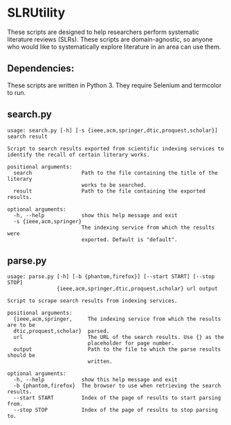 # SLRUtility
These scripts are designed to help researchers perform systematic literature reviews (SLRs). These scripts are domain-agnostic, so anyone who would like to systematically explore literature in an area can use them.

## Dependencies:

These scripts are written in Python 3. They require Selenium and termcolor to run.

## search.py

```
usage: search.py [-h] [-s {ieee,acm,springer,dtic,proquest,scholar}] search result

Script to search results exported from scientific indexing services to
identify the recall of certain literary works.

positional arguments:
  search                Path to the file containing the title of the literary
                        works to be searched.
  result                Path to the file containing the exported results.

optional arguments:
  -h, --help            show this help message and exit
  -s {ieee,acm,springer}
                        The indexing service from which the results were
                        exported. Default is "default".
```

## parse.py

```
usage: parse.py [-h] [-b {phantom,firefox}] [--start START] [--stop STOP]
                {ieee,acm,springer,dtic,proquest,scholar} url output

Script to scrape search results from indexing services.

positional arguments:
  {ieee,acm,springer,     The indexing service from which the results are to be
  dtic,proquest,scholar}  parsed.
  url                     The URL of the search results. Use {} as the
                          placeholder for page number.
  output                  Path to the file to which the parse results should be
                          written.

optional arguments:
  -h, --help            show this help message and exit
  -b {phantom,firefox}  The browser to use when retrieving the search results.
  --start START         Index of the page of results to start parsing from.
  --stop STOP           Index of the page of results to stop parsing to.
```
